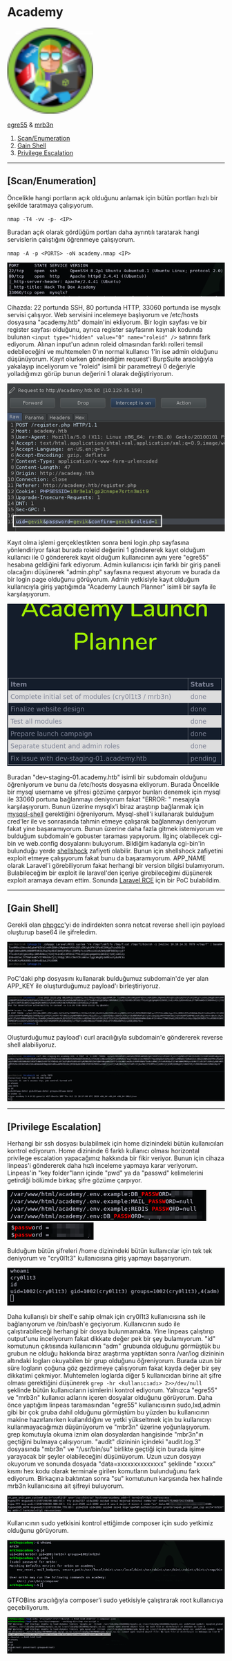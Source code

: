 # Academy

[<img src=".Images/academy.png" height="199">](https://www.hackthebox.eu/home/machines/profile/297)

[egre55](https://www.hackthebox.eu/home/users/profile/1190) & [mrb3n](https://www.hackthebox.eu/home/users/profile/2984)

1. [Scan/Enumeration](#scan/enumeration)
2. [Gain Shell](#gain-shell)
3. [Privilege Escalation](#privilege-escalation)

******

## [Scan/Enumeration]

Öncelikle hangi portların açık olduğunu anlamak için bütün portları hızlı bir şekilde taratmaya çalışıyorum.

`nmap -T4 -vv -p- <IP>`

Buradan açık olarak gördüğüm portları daha ayrıntılı taratarak hangi servislerin çalıştığını öğrenmeye çalışıyorum.

`nmap -A -p <PORTS> -oN academy.nmap <IP>`

![academy-1](.Images/academy-1.png)

Cihazda: 22 portunda SSH, 80 portunda HTTP, 33060 portunda ise mysqlx servisi çalışıyor. Web servisini incelemeye başlıyorum ve /etc/hosts dosyasına "academy.htb" domain'ini ekliyorum. Bir login sayfası ve bir register sayfası olduğunu, ayrıca register sayfasının kaynak kodunda bulunan `<input type="hidden" value="0" name="roleid" />` satırını fark ediyorum. Alınan input'un adının roleid olmasından farklı rolleri temsil edebileceğini ve muhtemelen 0'ın normal kullanıcı 1'in ise admin olduğunu düşünüyorum. Kayıt olurken gönderdiğim request'i BurpSuite aracılığıyla yakalayıp inceliyorum ve "roleid" isimli bir parametreyi 0 değeriyle yolladığımızı görüp bunun değerini 1 olarak değiştiriyorum.

![academy-2](.Images/academy-2.png)

Kayıt olma işlemi gerçekleştikten sonra beni login.php sayfasına yönlendiriyor fakat burada roleid değerini 1 göndererek kayıt olduğum kullanıcı ile 0 göndererek kayıt olduğum kullanıcının aynı yere "egre55" hesabına geldiğini fark ediyorum. Admin kullanıcısı için farklı bir giriş paneli olacağını düşünerek "admin.php" sayfasına request atıyorum ve burada da bir login page olduğunu görüyorum. Admin yetkisiyle kayıt olduğum kullanıcıyla giriş yaptığımda "Academy Launch Planner" isimli bir sayfa ile karşılaşıyorum.

![academy-3](.Images/academy-3.png)

Buradan "dev-staging-01.academy.htb" isimli bir subdomain olduğunu öğreniyorum ve bunu da /etc/hosts dosyasına ekliyorum. Burada Öncelikle bir mysql username ve şifresi gözüme çarpıyor bunları denemek için mysql ile 33060 portuna bağlanmayı deniyorum fakat "ERROR: " mesajıyla karşılaşıyorum. Bunun üzerine mysqlx'i biraz araştırıp bağlanmak için [mysqsl-shell](https://dev.mysql.com/downloads/shell/) gerektiğini öğreniyorum. Mysql-shell'i kullanarak bulduğum cred'ler ile ve sonrasında tahmin etmeye çalışarak bağlanmayı deniyorum fakat yine başaramıyorum. Bunun üzerine daha fazla gitmek istemiyorum ve bulduğum subdomain'e gobuster taraması yapıyorum. İlginç olabilecek cgi-bin ve web.config dosyalarını buluyorum. Bildiğim kadarıyla cgi-bin'in bulunduğu yerde [shellshock](https://en.wikipedia.org/wiki/Shellshock_%28software_bug%29) zafiyeti olabilir. Bunun için shellshock zafiyetini exploit etmeye çalışıyorum fakat bunu da başaramıyorum. APP_NAME olarak Laravel'i görebiliyorum fakat herhangi bir version bilgisi bulamıyorum. Bulabileceğim bir exploit ile laravel'den içeriye girebileceğimi düşünerek exploit aramaya devam ettim. Sonunda [Laravel RCE](https://github.com/kozmic/laravel-poc-CVE-2018-15133) için bir PoC bulabildim. 

******

## [Gain Shell]

Gerekli olan [phpgcc](https://github.com/ambionics/phpggc)'yi de indirdekten sonra netcat reverse shell için payload oluşturup base64 ile şifreledim.

![academy-4](.Images/academy-4.png)

PoC'daki php dosyasını kullanarak bulduğumuz subdomain'de yer alan APP_KEY ile oluşturduğumuz payload'ı birleştiriyoruz.

![academy-5](.Images/academy-5.png)

Oluşturduğumuz payload'ı curl aracılığıyla subdomain'e göndererek reverse shell alabiliyoruz.

![academy-6](.Images/academy-6.png)

******

## [Privilege Escalation]

Herhangi bir ssh dosyası bulabilmek için home dizinindeki bütün kullanıcıları kontrol ediyorum. Home dizininde 6 farklı kullanıcı olması horizontal privilege escalation yapacağımız hakkında bir fikir veriyor. Bunun için cihaza linpeas'i göndererek daha hızlı inceleme yapmaya karar veriyorum. Linpeas'in "key folder"ların içinde "pwd" ya da "passwd" kelimelerini getirdiği bölümde birkaç şifre gözüme çarpıyor.

![academy-7](.Images/academy-7.png)
![academy-8](.Images/academy-8.png)

Bulduğum bütün şifreleri /home dizinindeki bütün kullanıcılar için tek tek deniyorum ve "cry0l1t3" kullanıcısına giriş yapmayı başarıyorum.

![academy-9](.Images/academy-9.png)

Daha kullanışlı bir shell'e sahip olmak için cry0l1t3 kullanıcısına ssh ile bağlanıyorum ve /bin/bash'e geçiyorum. Kullanıcının sudo ile çalıştırabileceği herhangi bir dosya bulunmamakta. Yine linpeas çalıştırıp output'unu inceliyorum fakat dikkate değer pek bir şey bulamıyorum. "id" komutunun çıktısında kullanıcının "adm" grubunda olduğunu görmüştük bu grubun ne olduğu hakkında biraz araştırma yaptıktan sonra /var/log dizininin altındaki logları okuyabilen bir grup olduğunu öğreniyorum. Burada uzun bir süre logların çoğuna göz gezdirmeye çalışıyorum fakat kayda değer bir şey dikkatimi çekmiyor. Muhtemelen loglarda diğer 5 kullanıcıdan birine ait şifre olması gerektiğini düşünerek `grep -hr <kullanıcıadı> 2>>/dev/null` şeklinde bütün kullanıcıların isimlerini kontrol ediyorum. Yalnızca "egre55" ve "mrb3n" kullanıcı adlarını içeren dosyalar olduğunu görüyorum. Daha önce yaptığım linpeas taramasından "egre55" kullanıcısının sudo,lxd,admin gibi bir çok gruba dahil olduğunu görmüştüm bu yüzden bu kullanıcının makine hazırlanırken kullanıldığını ve yetki yükseltmek için bu kullanıcıyı kullanmayacağımızı düşünüyorum ve "mbr3n" üzerine yoğunlaşıyorum. grep komutuyla okuma iznim olan dosyalardan hangisinde "mbr3n"ın geçtiğini bulmaya çalışıyorum. "audit" dizininin içindeki "audit.log.3" dosyasında "mbr3n" ve "/usr/bin/su" birlikte geçtiği için burada işime yarayacak bir şeyler olabileceğini düşünüyorum. Uzun uzun dosyayı okuyorum ve sonunda dosyada "data=xxxxxxxxxxxxxx" şeklinde "xxxxx" kısmı hex kodu olarak terminale girilen komutların bulunduğunu fark ediyorum. Birkaçına baktıntan sonra "su" komutunun karşısında hex halinde mrb3n kullanıcısına ait şifreyi buluyorum.

![academy-10](.Images/academy-10.png)

Kullanıcının sudo yetkisini kontrol ettiğimde composer için sudo yetkimiz olduğunu görüyorum. 

![academy-11](.Images/academy-11.png)

GTFOBins aracılığıyla composer'i sudo yetkisiyle çalıştırarak root kullanıcıya geçebiliyorum.

![academy-12](.Images/academy-12.png)


